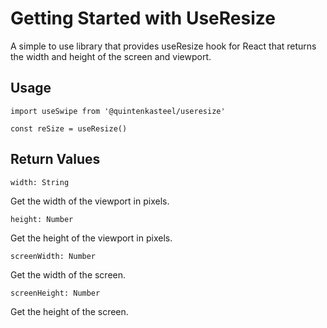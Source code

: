 # Getting Started with UseResize
A simple to use library that provides useResize hook for React that returns the width and height of the screen and viewport.

## Usage
  `import useSwipe from '@quintenkasteel/useresize'`

 `const reSize = useResize()`



## Return Values
    width: String
  Get the width of the viewport in pixels.

    height: Number
  Get the height of the viewport in pixels.

    screenWidth: Number
  Get the width of the screen. 

    screenHeight: Number
  Get the height of the screen. 

